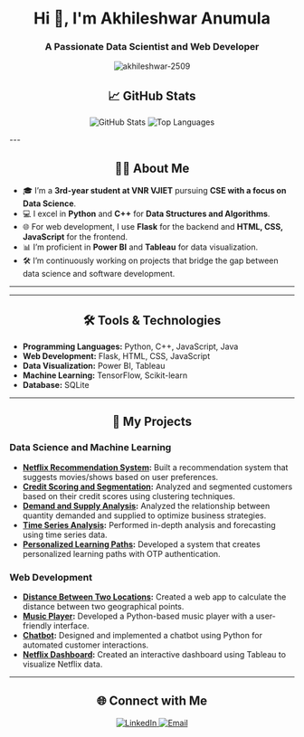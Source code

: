 <h1 align="center">Hi 👋, I'm Akhileshwar Anumula</h1>
<h3 align="center">A Passionate Data Scientist and Web Developer</h3>

<p align="center">
  <img src="https://komarev.com/ghpvc/?username=akhileshwar-2509&label=Profile%20views&color=0e75b6&style=flat" alt="akhileshwar-2509" />
</p>


<h2 align="center">📈 GitHub Stats</h2>

<p align="center">
  <img src="https://github-readme-stats.vercel.app/api?username=Akhileshwar-2509&show_icons=true&theme=radical" alt="GitHub Stats" />
  <img src="https://github-readme-stats.vercel.app/api/top-langs/?username=Akhileshwar-2509&layout=compact&theme=radical" alt="Top Languages" />
</p>
---

<h2 align="center">👨‍💻 About Me</h2>

- 🎓 I’m a **3rd-year student at VNR VJIET** pursuing **CSE with a focus on Data Science**.
- 💻 I excel in **Python** and **C++** for **Data Structures and Algorithms**.
- 🌐 For web development, I use **Flask** for the backend and **HTML, CSS, JavaScript** for the frontend.
- 📊 I’m proficient in **Power BI** and **Tableau** for data visualization.
- 🛠 I’m continuously working on projects that bridge the gap between data science and software development.


---

---

<h2 align="center">🛠 Tools & Technologies</h2>

- **Programming Languages:** Python, C++, JavaScript, Java
- **Web Development:** Flask, HTML, CSS, JavaScript
- **Data Visualization:** Power BI, Tableau
- **Machine Learning:** TensorFlow, Scikit-learn
- **Database:** SQLite

---

<h2 align="center">🚀 My Projects</h2>

### Data Science and Machine Learning
- **[Netflix Recommendation System](https://github.com/akhileshwar-2509/Netflix-Recommendation-System):** Built a recommendation system that suggests movies/shows based on user preferences.
- **[Credit Scoring and Segmentation](https://github.com/akhileshwar-2509/Credit-Scoring-and-Segmentation):** Analyzed and segmented customers based on their credit scores using clustering techniques.
- **[Demand and Supply Analysis](https://github.com/akhileshwar-2509/Demand-and-supply-analysis):** Analyzed the relationship between quantity demanded and supplied to optimize business strategies.
- **[Time Series Analysis](https://github.com/akhileshwar-2509/Time-Series-Analysis):** Performed in-depth analysis and forecasting using time series data.
- **[Personalized Learning Paths](https://github.com/akhileshwar-2509/Personalised_learning_paths):** Developed a system that creates personalized learning paths with OTP authentication.

### Web Development
- **[Distance Between Two Locations](https://github.com/akhileshwar-2509/Distance-Between-Two-Locations):** Created a web app to calculate the distance between two geographical points.
- **[Music Player](https://github.com/akhileshwar-2509/Music-player):** Developed a Python-based music player with a user-friendly interface.
- **[Chatbot](https://github.com/akhileshwar-2509/Chatbot):** Designed and implemented a chatbot using Python for automated customer interactions.
- **[Netflix Dashboard](https://github.com/akhileshwar-2509/Netflix-Dashboard):** Created an interactive dashboard using Tableau to visualize Netflix data.



---

<h2 align="center">🌐 Connect with Me</h2>

<p align="center">
  <a href="https://www.linkedin.com/in/akhileshwar-anumula-8a2760252/" target="_blank">
    <img src="https://img.shields.io/badge/-LinkedIn-blue?style=for-the-badge&logo=Linkedin&logoColor=white" alt="LinkedIn" />
  </a>
  <a href="mailto:akhileshwaranumula2509@gmail.com" target="_blank">
    <img src="https://img.shields.io/badge/-Email-red?style=for-the-badge&logo=Gmail&logoColor=white" alt="Email" />
  </a>
</p>

